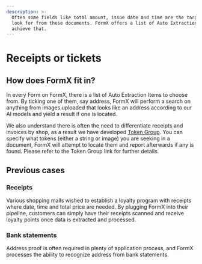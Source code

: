 ```yaml
---
description: >-
  Often some fields like total amount, issue date and time are the target to
  look for from these documents. FormX offers a list of Auto Extraction Items to
  achieve that.
---
```


# Receipts or tickets

## How does FormX fit in?

In every Form on FormX, there is a list of Auto Extraction Items to choose from. By ticking one of them, say address, FormX will perform a search on anything from images uploaded that looks like an address according to our AI models and yield a result if one is located.

We also understand there is often the need to differentiate receipts and invoices by shop, as a result we have developed [Token Group](features/token-group.md). You can specify what tokens \(either a string or image\) you are seeking in a document, FormX will attempt to locate them and report afterwards if any is found. Please refer to the Token Group link for further details.

## Previous cases

### Receipts

Various shopping malls wished to establish a loyalty program with receipts where date, time and total price are needed. By plugging FormX  into their pipeline, customers can simply have their receipts scanned and receive loyalty points once data is extracted and processed.

### Bank statements

Address proof is often required in plenty of application process, and FormX processes the ability to recognize address from bank statements. 

